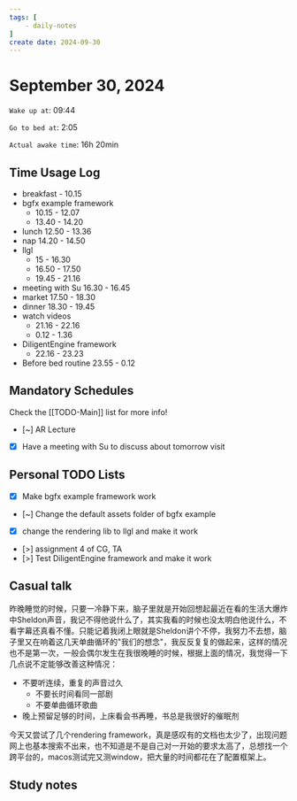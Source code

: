 ```yaml
---
tags: [
    - daily-notes
]
create date: 2024-09-30
---
```


# September 30, 2024

`Wake up at`: 09:44

`Go to bed at`: 2:05

`Actual awake time`: 16h 20min

## Time Usage Log

- breakfast - 10.15
- bgfx example framework
    - 10.15 - 12.07
    - 13.40 - 14.20
- lunch 12.50 - 13.36
- nap 14.20 - 14.50
- llgl
    - 15 - 16.30
    - 16.50 - 17.50
    - 19.45 - 21.16
- meeting with Su 16.30 - 16.45
- market 17.50 - 18.30
- dinner 18.30 - 19.45
- watch videos 
    - 21.16 - 22.16
    - 0.12 - 1.36
- DiligentEngine framework
    - 22.16 - 23.23
- Before bed routine 23.55 - 0.12

## Mandatory Schedules

Check the [[TODO-Main]] list for more info!

- [~] AR Lecture
- [x] Have a meeting with Su to discuss about tomorrow visit
    
## Personal TODO Lists

- [x] Make bgfx example framework work
- [~] Change the default assets folder of bgfx example
- [x] change the rendering lib to llgl and make it work
- [>] assignment 4 of CG, TA
- [>] Test DiligentEngine framework and make it work

## Casual talk

昨晚睡觉的时候，只要一冷静下来，脑子里就是开始回想起最近在看的生活大爆炸中Sheldon声音，我记不得他说什么了，其实我看的时候也没太明白他说什么，不看字幕还真看不懂。只能记着我闭上眼就是Sheldon讲个不停，我努力不去想，脑子里又在响着这几天单曲循环的"我们的想念"，我反反复复的做起来，这样的情况也不是第一次，一般会偶尔发生在我很晚睡的时候，根据上面的情况，我觉得一下几点说不定能够改善这种情况：

- 不要听连续，重复的声音过久
    - 不要长时间看同一部剧
    - 不要单曲循环歌曲
- 晚上预留足够的时间，上床看会书再睡，书总是我很好的催眠剂

今天又尝试了几个rendering framework，真是感叹有的文档也太少了，出现问题网上也基本搜索不出来，也不知道是不是自己对一开始的要求太高了，总想找一个跨平台的，macos测试完又测window，把大量的时间都花在了配置框架上。

## Study notes
